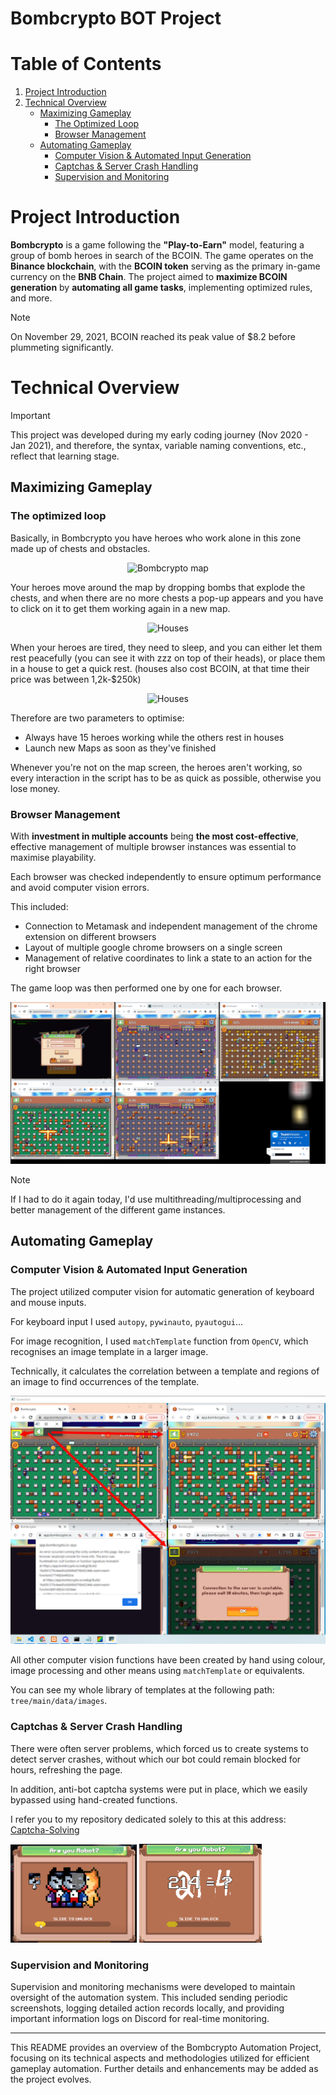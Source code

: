 # Bombcrypto BOT Project

# Table of Contents
1. [Project Introduction](#project-introduction)
2. [Technical Overview](#technical-overview)
    - [Maximizing Gameplay](#maximizing-gameplay)
        - [The Optimized Loop](#the-optimized-loop)
        - [Browser Management](#browser-management)
    - [Automating Gameplay](#automating-gameplay)
        - [Computer Vision & Automated Input Generation](#computer-vision-&-automated-input-generation)
        - [Captchas & Server Crash Handling](#captchas-&-server-crash-handling)
        - [Supervision and Monitoring](#supervision-and-monitoring)

# Project Introduction

**Bombcrypto** is a game following the **"Play-to-Earn"** model, featuring a group of bomb heroes in search of the BCOIN. The game operates on the **Binance blockchain**, with the **BCOIN token** serving as the primary in-game currency on the **BNB Chain**. The project aimed to **maximize BCOIN generation** by **automating all game tasks**, implementing optimized rules, and more.

> [!NOTE]
> On November 29, 2021, BCOIN reached its peak value of $8.2 before plummeting significantly.

# Technical Overview

> [!IMPORTANT]
> This project was developed during my early coding journey (Nov 2020 - Jan 2021), and therefore, the syntax, variable naming conventions, etc., reflect that learning stage.

## Maximizing Gameplay

### The optimized loop

Basically, in Bombcrypto you have heroes who work alone in this zone made up of chests and obstacles. 

<p align="center">
    <img src="https://i.ytimg.com/vi/bw097WMyiUo/maxresdefault.jpg" alt="Bombcrypto map" style="width:50%;">
</p>

Your heroes move around the map by dropping bombs that explode the chests, and when there are no more chests a pop-up appears and you have to click on it to get them working again in a new map.

<div style="text-align: center;">
    <img src="https://i.ytimg.com/vi/Slw3Pm9Ayek/maxresdefault.jpg" alt="Houses" style="width:40%;">
</div>

When your heroes are tired, they need to sleep, and you can either let them rest peacefully (you can see it with zzz on top of their heads), or place them in a house to get a quick rest. (houses also cost BCOIN, at that time their price was between 1,2k-$250k)

<div style="text-align: center;">
    <img src="https://www.altcoinbuzz.io/wp-content/uploads/2022/06/1-29-1024x565.png" alt="Houses" style="width:40%;">
</div>

Therefore are two parameters to optimise:
- Always have 15 heroes working while the others rest in houses
- Launch new Maps as soon as they've finished

Whenever you're not on the map screen, the heroes aren't working, so every interaction in the script has to be as quick as possible, otherwise you lose money.

### Browser Management

With **investment in multiple accounts** being **the most cost-effective**, effective management of multiple browser instances was essential to maximise playability.

Each browser was checked independently to ensure optimum performance and avoid computer vision errors.

This included:
- Connection to Metamask and independent management of the chrome extension on different browsers
- Layout of multiple google chrome browsers on a single screen
- Management of relative coordinates to link a state to an action for the right browser

The game loop was then performed one by one for each browser.

<div style="text-align: center;">
    <img src="https://raw.githubusercontent.com/hugocls/BOT-Bombcrypto/main/data/images/readme/browser_management.png" alt="Description de l'image" style="width:100%;">
</div>

> [!NOTE]
> If I had to do it again today, I'd use multithreading/multiprocessing and better management of the different game instances.

## Automating Gameplay

### Computer Vision & Automated Input Generation

The project utilized computer vision for automatic generation of keyboard and mouse inputs.

For keyboard input I used ```autopy```, ```pywinauto```, ```pyautogui```...

For image recognition, I used ```matchTemplate``` function from ```OpenCV```, which recognises an image template in a larger image.

Technically, it calculates the correlation between a template and regions of an image to find occurrences of the template.

<div style="text-align: center;">
    <img src="https://raw.githubusercontent.com/hugocls/BOT-Bombcrypto/main/data/images/readme/matchtemplate_.png" alt="Description de l'image" style="width:100%;">
</div>

All other computer vision functions have been created by hand using colour, image processing and other means using ```matchTemplate``` or equivalents.

You can see my whole library of templates at the following path: ```tree/main/data/images```.

### Captchas & Server Crash Handling

There were often server problems, which forced us to create systems to detect server crashes, without which our bot could remain blocked for hours, refreshing the page.

In addition, anti-bot captcha systems were put in place, which we easily bypassed using hand-created functions. 

I refer you to my repository dedicated solely to this at this address: [Captcha-Solving](https://github.com/HugoCls/Captcha-Solving)

<p float="left">
    <img src="https://raw.githubusercontent.com/HugoCls/Captcha-Solving/main/Bombcrypto-Puzzle/images/README_IMAGES/captcha_not_done.png" alt="Captcha 1" style="width: 40%;">
    <img src="https://raw.githubusercontent.com/HugoCls/Captcha-Solving/main/Bombcrypto-Numbers-Revealed/images/README_IMAGES/captcha_img.png" alt="Captcha 2" style="width: 39%;">
</p>

### Supervision and Monitoring

Supervision and monitoring mechanisms were developed to maintain oversight of the automation system. This included sending periodic screenshots, logging detailed action records locally, and providing important information logs on Discord for real-time monitoring.

---

This README provides an overview of the Bombcrypto Automation Project, focusing on its technical aspects and methodologies utilized for efficient gameplay automation. Further details and enhancements may be added as the project evolves.
